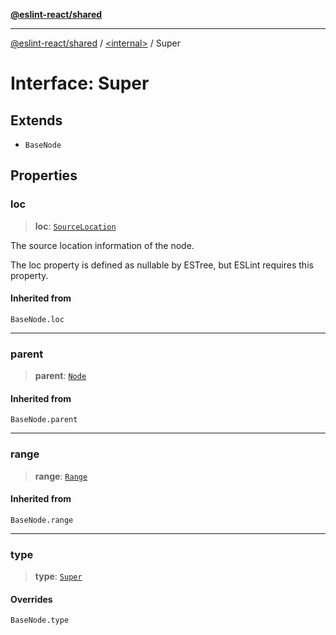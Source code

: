 [**@eslint-react/shared**](../../README.md)

***

[@eslint-react/shared](../../README.md) / [\<internal\>](../README.md) / Super

# Interface: Super

## Extends

- `BaseNode`

## Properties

### loc

> **loc**: [`SourceLocation`](SourceLocation.md)

The source location information of the node.

The loc property is defined as nullable by ESTree, but ESLint requires this property.

#### Inherited from

`BaseNode.loc`

***

### parent

> **parent**: [`Node`](../type-aliases/Node.md)

#### Inherited from

`BaseNode.parent`

***

### range

> **range**: [`Range`](../type-aliases/Range.md)

#### Inherited from

`BaseNode.range`

***

### type

> **type**: [`Super`](../README.md#super)

#### Overrides

`BaseNode.type`
